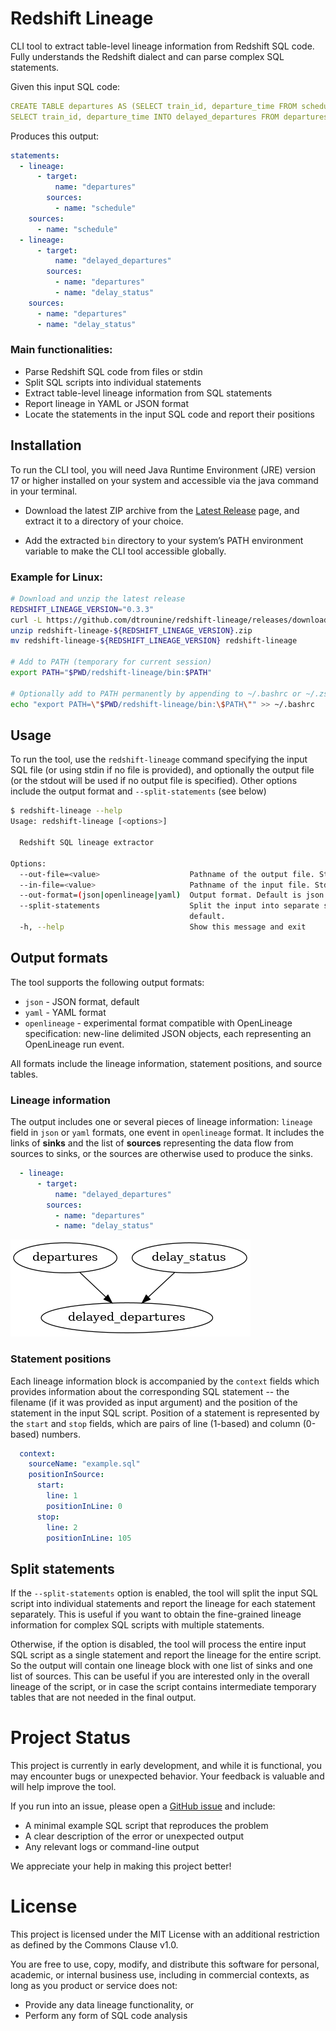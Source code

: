 # Redshift Lineage

CLI tool to extract table-level lineage information from Redshift SQL code.
Fully understands the Redshift dialect and can parse complex SQL statements.

Given this input SQL code:
```yaml
CREATE TABLE departures AS (SELECT train_id, departure_time FROM schedule);
SELECT train_id, departure_time INTO delayed_departures FROM departures JOIN delay_status USING(train_id)  
```

Produces this output:
```yaml
statements:
  - lineage:
      - target:
          name: "departures"
        sources:
          - name: "schedule"
    sources:
      - name: "schedule"
  - lineage:
      - target:
          name: "delayed_departures"
        sources:
          - name: "departures"
          - name: "delay_status"
    sources:
      - name: "departures"
      - name: "delay_status"
```

### Main functionalities:

- Parse Redshift SQL code from files or stdin
- Split SQL scripts into individual statements
- Extract table-level lineage information from SQL statements
- Report lineage in YAML or JSON format
- Locate the statements in the input SQL code and report their positions

## Installation

To run the CLI tool, you will need Java Runtime Environment (JRE) version 17 or higher installed on your 
system and accessible via the java command in your terminal.

- Download the latest ZIP archive from the [Latest Release](https://github.com/dtrounine/redshift-lineage/releases/latest)
page, and extract it to a directory of your choice.

- Add the extracted `bin` directory to your system’s PATH environment variable to make the CLI tool accessible globally.

### Example for Linux:

```bash
# Download and unzip the latest release
REDSHIFT_LINEAGE_VERSION="0.3.3"
curl -L https://github.com/dtrounine/redshift-lineage/releases/download/${REDSHIFT_LINEAGE_VERSION}/redshift-lineage-${REDSHIFT_LINEAGE_VERSION}.zip
unzip redshift-lineage-${REDSHIFT_LINEAGE_VERSION}.zip
mv redshift-lineage-${REDSHIFT_LINEAGE_VERSION} redshift-lineage

# Add to PATH (temporary for current session)
export PATH="$PWD/redshift-lineage/bin:$PATH"

# Optionally add to PATH permanently by appending to ~/.bashrc or ~/.zshrc
echo "export PATH=\"$PWD/redshift-lineage/bin:\$PATH\"" >> ~/.bashrc
```

## Usage

To run the tool, use the `redshift-lineage` command specifying the input SQL file (or using stdin if no file is provided), 
and optionally the output file (or the stdout will be used if no output file is specified). Other options include the 
output format and `--split-statements` (see below)

```bash
$ redshift-lineage --help
Usage: redshift-lineage [<options>]

  Redshift SQL lineage extractor

Options:
  --out-file=<value>                    Pathname of the output file. Stdout by default.
  --in-file=<value>                     Pathname of the input file. Stdin by default.
  --out-format=(json|openlineage|yaml)  Output format. Default is json.
  --split-statements                    Split the input into separate statements for processing. Output the lineage for each statement separately. This option is disabled by
                                        default.
  -h, --help                            Show this message and exit

```

## Output formats

The tool supports the following output formats:
- `json` - JSON format, default
- `yaml` - YAML format
- `openlineage` - experimental format compatible with OpenLineage specification: new-line delimited JSON objects, each representing an OpenLineage run event.

All formats include the lineage information, statement positions, and source tables.

### Lineage information

The output includes one or several pieces of lineage information: `lineage` field in `json` or `yaml` formats, one event
in `openlineage` format. It includes the links of **sinks** and the list of **sources** representing the data flow
from sources to sinks, or the sources are otherwise used to produce the sinks.

```yaml
  - lineage:
      - target:
          name: "delayed_departures"
        sources:
          - name: "departures"
          - name: "delay_status"
```

![Lineage](docs/readme-graph-1.png)

### Statement positions

Each lineage information block is accompanied by the `context` fields which provides information about the corresponding
SQL statement -- the filename (if it was provided as input argument) and the position of the statement in the input 
SQL script. Position of a statement is represented by the `start` and `stop` fields, 
which are pairs of line (1-based) and column (0-based) numbers.

```yaml
  context:
    sourceName: "example.sql"
    positionInSource:
      start:
        line: 1
        positionInLine: 0
      stop:
        line: 2
        positionInLine: 105
```

## Split statements

If the `--split-statements` option is enabled, the tool will split the input SQL script into individual statements and
report the lineage for each statement separately. This is useful if you want to obtain the fine-grained lineage 
information for complex SQL scripts with multiple statements.

Otherwise, if the option is disabled, the tool will process the entire input SQL script as a single statement 
and report the lineage for the entire script. So the output will contain one lineage block with one list of sinks
and one list of sources. This can be useful if you are interested only in the overall lineage of the script, or in case
the script contains intermediate temporary tables that are not needed in the final output.

# Project Status

This project is currently in early development, and while it is functional, you may encounter bugs or 
unexpected behavior. Your feedback is valuable and will help improve the tool.

If you run into an issue, please open a [GitHub issue](https://github.com/dtrounine/redshift-lineage/issues) 
and include:

- A minimal example SQL script that reproduces the problem
- A clear description of the error or unexpected output
- Any relevant logs or command-line output

We appreciate your help in making this project better!

# License

This project is licensed under the MIT License with an additional restriction as defined by the Commons Clause v1.0.

You are free to use, copy, modify, and distribute this software for personal, academic, or internal business use,
including in commercial contexts, as long as you product or service does not:

- Provide any data lineage functionality, or
- Perform any form of SQL code analysis
